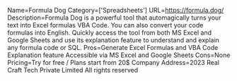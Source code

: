 Name=Formula Dog
Category=['Spreadsheets']
URL=https://formula.dog/
Description=Formula Dog is a powerful tool that automagically turns your text into Excel formulas VBA Code. You can also convert your code formulas into English. Quickly access the tool from both MS Excel and Google Sheets and use its explanation feature to understand and explain any formula code or SQL.
Pros=Generate Excel Formulas and VBA Code Explanation feature Accessible via MS Excel and Google Sheets
Cons=None
Pricing=Try for free / Plans start from 20$
Company Address=2023 Real Craft Tech Private Limited All rights reserved
